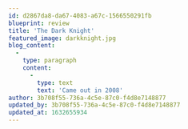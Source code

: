 ```yaml
---
id: d2867da8-da67-4083-a67c-1566550291fb
blueprint: review
title: 'The Dark Knight'
featured_image: darkknight.jpg
blog_content:
  -
    type: paragraph
    content:
      -
        type: text
        text: 'Came out in 2008'
author: 3b708f55-736a-4c5e-87c0-f4d8e7148877
updated_by: 3b708f55-736a-4c5e-87c0-f4d8e7148877
updated_at: 1632655934
---
```

